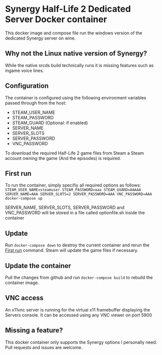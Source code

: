 # Synergy Half-Life 2 Dedicated Server Docker container
This docker image and compose file run the windows version of the dedicated Synergy server on wine.

## Why not the Linux native version of Synergy?
While the native srcds build technically runs it is missing features such as ingame voice lines.

## Configuration
The container is configured using the following environment variables passed through from the host:
- STEAM_USER_NAME
- STEAM_PASSWORD
- STEAM_GUARD (Optional: if enabled)
- SERVER_NAME
- SERVER_SLOTS
- SERVER_PASSWORD
- VNC_PASSWORD

To download the required Half-Life 2 game files from Steam a Steam account owning the game (And the episodes) is required.

## First run
To run the container, simply specifiy all required options as follows:
`STEAM_USER_NAME=steamuser STEAM_PASSWORD=aaa STEAM_GUARD=AAAAA SERVER_NAME=AAA SERVER_SLOTS=2 SERVER_PASSWORD=AAA VNC_PASSWORD=AAA docker-compose up`

SERVER_NAME, SERVER_SLOTS, SERVER_PASSWORD and VNC_PASSWORD will be stored in a file called optionfile.sh inside the container

## Update
Run `docker-compose down` to destroy the current container and rerun the [First run](#first-run) command. Steam will update the game files if necessary.

## Update the container
Pull the changes from github and run `docker-compose build` to rebuild the container image. 

## VNC access
An x11vnc server is running for the virtual x11 framebuffer displaying the Servers console. It can be accessed using any VNC viewer on port 5900

## Missing a feature?
This docker container only supports the Synergy options I personally need. Pull requests and issues are welcome.
